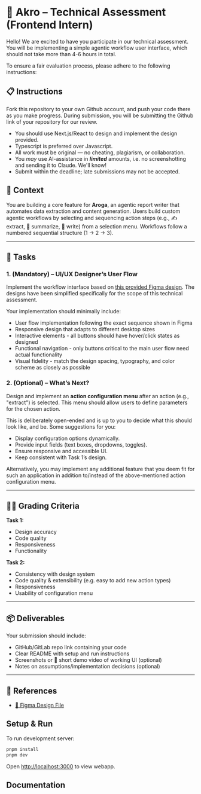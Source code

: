 # 🚀 Akro – Technical Assessment (Frontend Intern)

Hello! We are excited to have you participate in our technical assessment. You will be implementing a simple agentic workflow user interface, which should not take more than 4-6 hours in total.

To ensure a fair evaluation process, please adhere to the following instructions:

## 📋 Instructions

Fork this repository to your own Github account, and push your code there as you make progress.
During submission, you will be submitting the Github link of your repository for our review.

- You should use Next.js/React to design and implement the design provided.
- Typescript is preferred over Javascript.
- All work must be original — no cheating, plagiarism, or collaboration.
- You _may_ use AI-assistance in **_limited_** amounts, i.e. no screenshotting and sending it to Claude. We'll know!
- Submit within the deadline; late submissions may not be accepted.


## 📖 Context
You are building a core feature for **Aroga**, an agentic report writer that automates data extraction and content generation.
Users build custom agentic workflows by selecting and sequencing action steps (e.g., ✍️ extract, 📑 summarize, 📝 write) from a selection menu.
Workflows follow a numbered sequential structure (1 → 2 → 3).

---

## 📝 Tasks

### 1. **(Mandatory) – UI/UX Designer’s User Flow**
Implement the workflow interface based on [this provided Figma design](https://www.figma.com/design/27O0Ob2aNVVTYFXzObHpc3/Frontend-Dev-Technical-Assessment?node-id=0-1&t=xv3EUT8elsW6ZZna-1).
The designs have been simplified specifically for the scope of this technical assessment.

Your implementation should minimally include:

- User flow implementation following the exact sequence shown in Figma
- Responsive design that adapts to different desktop sizes
- Interactive elements - all buttons should have hover/click states as designed
- Functional navigation - only buttons critical to the main user flow need actual functionality
- Visual fidelity - match the design spacing, typography, and color scheme as closely as possible

### 2. **(Optional) – What’s Next?**
Design and implement an **action configuration menu** after an action (e.g., "extract") is selected.
This menu should allow users to define parameters for the chosen action.

This is deliberately open-ended and is up to you to decide what this should look like, and be.
Some suggestions for you:
- Display configuration options dynamically.
- Provide input fields (text boxes, dropdowns, toggles).
- Ensure responsive and accessible UI.
- Keep consistent with Task 1’s design.

Alternatively, you may implement any additional feature that you deem fit for such an application in addition to/instead of the above-mentioned action configuration menu.


---

## 🧑‍⚖️ Grading Criteria
**Task 1:**
- Design accuracy
- Code quality
- Responsiveness
- Functionality

**Task 2:**
- Consistency with design system
- Code quality & extensibility (e.g. easy to add new action types)
- Responsiveness
- Usability of configuration menu

---

## 📦 Deliverables
Your submission should include:

- GitHub/GitLab repo link containing your code
- Clear README with setup and run instructions
- Screenshots or 🎥 short demo video of working UI (optional)
- Notes on assumptions/implementation decisions (optional)

---

## 🔗 References
- [🎨 Figma Design File](https://www.figma.com/design/27O0Ob2aNVVTYFXzObHpc3/Frontend-Dev-Technical-Assessment?node-id=0-1&t=xv3EUT8elsW6ZZna-1)

##
## Setup & Run
To run development server:

```bash
pnpm install
pnpm dev
```

Open [http://localhost:3000](http://localhost:3000) to view webapp.

## Documentation
